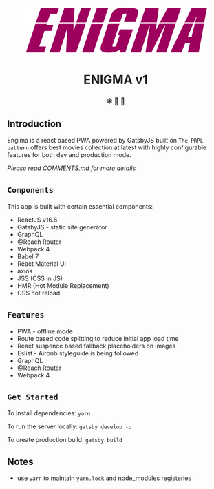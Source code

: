 <p align="center">
    <img alt="Enigma" src="ENIGMA.png"/>
</p>
<h1 align="center">
  ENIGMA v1
</h1>

<h3 align="center">
  ⚛️ 📄 🚀
</h3>


## Introduction

Engima is a react based PWA powered by GatsbyJS built on `The PRPL pattern` offers best movies collection at latest with highly configurable features for both dev and production mode.

*Please read [COMMENTS.md](./COMMENTS.md) for more details*

## `Components`

This app is built with certain essential components:

 * ReactJS v16.6
 * GatsbyJS - static site generator
 * GraphQL
 * @Reach Router
 * Webpack 4 
 * Babel 7
 * React Material UI
 * axios
 * JSS (CSS in JS)
 * HMR (Hot Module Replacement)
 * CSS hot reload

## `Features`

 * PWA - offline mode
 * Route based code splitting to reduce initial app load time
 * React suspence based fallback placeholders on images
 * Eslist - Airbnb styleguide is being followed
 * GraphQL
 * @Reach Router
 * Webpack 4 

## `Get Started`

To install dependencies:  ```yarn```

To run the server locally: ```gatsby develop -o```

To create production build:  ```gatsby build```

## Notes
* use `yarn` to maintain `yarn.lock` and node_modules registeries
